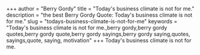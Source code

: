 +++
author = "Berry Gordy"
title = "Today's business climate is not for me."
description = "the best Berry Gordy Quote: Today's business climate is not for me."
slug = "todays-business-climate-is-not-for-me"
keywords = "Today's business climate is not for me.,berry gordy,berry gordy quotes,berry gordy quote,berry gordy sayings,berry gordy saying,quotes, sayings,quote, saying, motivation"
+++
Today's business climate is not for me.

